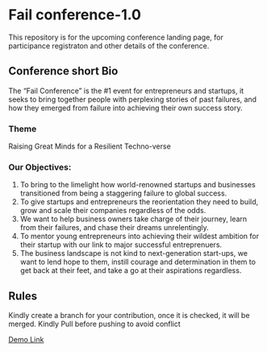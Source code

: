 # Fail conference-1.0
This repository is for the upcoming conference landing page, for participance registraton and other details of the conference. 

## Conference short Bio
The “Fail Conference” is the #1 event for entrepreneurs and startups, it seeks to bring together people with perplexing stories of past failures, and how they emerged from failure into achieving their own success story. 

### Theme
Raising Great Minds for a Resilient Techno-verse

### Our Objectives:
1. To bring to the limelight how world-renowned startups and businesses transitioned from being a staggering failure to global success. 
2. To give startups and entrepreneurs the reorientation they need to build, grow and scale their companies regardless of the odds. 
3. We want to help business owners take charge of their journey, learn from their failures, and chase their dreams unrelentingly. 
4. To mentor young entrepreneurs into achieving their wildest ambition for their startup with our link to major successful entreprenuers. 
5. The business landscape is not kind to next-generation start-ups, we want to lend hope to them, instill courage and determination in them to get back at their feet, and take a go at their aspirations regardless. 

## Rules

Kindly create a branch for your contribution, once it is checked, it will be merged. Kindly Pull before pushing to avoid conflict

[Demo Link](http://preview.themeforest.net/item/rency-conference-landing-page/full_screen_preview/35155038?_ga=2.202152849.1478674559.1642520289-1333660067.1641745118])
